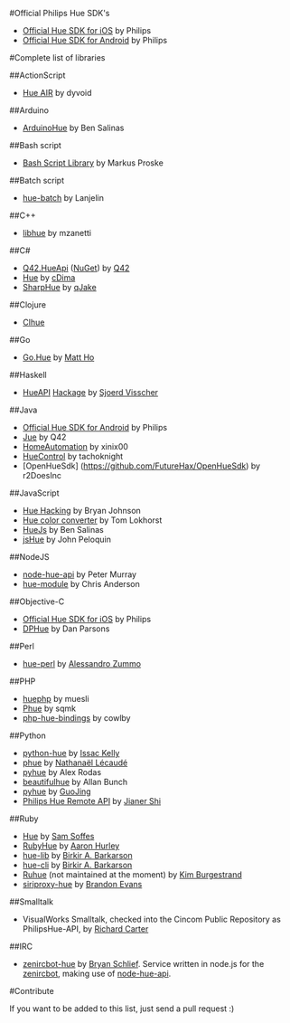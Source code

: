 #Official Philips Hue SDK's
* [Official Hue SDK for iOS](https://github.com/PhilipsHue/PhilipsHueSDKiOS) by Philips
* [Official Hue SDK for Android](https://github.com/PhilipsHue/PhilipsHueSDKAndroid) by Philips

#Complete list of libraries

##ActionScript
* [Hue AIR](https://github.com/dyvoid/hue-air) by dyvoid

##Arduino
* [ArduinoHue](https://github.com/bsalinas/ArduinoHue) by Ben Salinas

##Bash script
* [Bash Script Library](https://github.com/markusproske/hue_bashlibrary) by Markus Proske

##Batch script
* [hue-batch](https://github.com/Lanjelin/hue-batch) by Lanjelin

##C++
* [libhue](https://github.com/mzanetti/shine/tree/master/libhue) by mzanetti

##C\# 
* [Q42.HueApi](https://github.com/Q42/Q42.HueApi) ([NuGet](https://nuget.org/packages/Q42.HueApi)) by [Q42](http://q42.nl)
* [Hue](https://github.com/cDima/Hue) by [cDima](http://dima.sadakov.com/)
* [SharpHue](https://github.com/qJake/SharpHue) by [qJake](https://github.com/qJake)

##Clojure

* [Clhue](https://github.com/Raynes/clhue)

##Go
* [Go.Hue](https://github.com/savaki/go.hue) by [Matt Ho](http://github.com/savaki)

##Haskell
* [HueAPI](https://github.com/sjoerdvisscher/HueAPI) [Hackage](http://hackage.haskell.org/package/HueAPI) by [Sjoerd Visscher](http://sjoerdvisscher.handcraft.com/)

##Java
* [Official Hue SDK for Android](https://github.com/PhilipsHue/PhilipsHueSDKAndroid) by Philips
* [Jue](https://github.com/Q42/jue) by Q42
* [HomeAutomation](https://github.com/xinix00/HomeAutomation) by xinix00
* [HueControl](https://github.com/tachoknight/HueControl) by tachoknight
* [OpenHueSdk] (https://github.com/FutureHax/OpenHueSdk) by r2DoesInc

##JavaScript
* [Hue Hacking](https://github.com/bjohnso5/hue-hacking) by Bryan Johnson
* [Hue color converter](https://github.com/Q42/hue-color-converter) by Tom Lokhorst
* [HueJs](https://github.com/bsalinas/huejs) by Ben Salinas
* [jsHue](https://github.com/blargoner/jshue) by John Peloquin

##NodeJS
* [node-hue-api](https://github.com/peter-murray/node-hue-api) by Peter Murray 
* [hue-module](https://github.com/whyohwhyamihere/hue-module) by Chris Anderson

##Objective-C
* [Official Hue SDK for iOS](https://github.com/PhilipsHue/PhilipsHueSDKiOS) by Philips
* [DPHue](https://github.com/danparsons/DPHue) by Dan Parsons

##Perl
* [hue-perl](https://github.com/dwery/hue-perl) by [Alessandro Zummo](http://www.towertech.it)

##PHP
* [huephp](https://github.com/muesli/huephp) by muesli
* [Phue](https://github.com/sqmk/Phue) by sqmk
* [php-hue-bindings](https://github.com/cowlby/php-hue-bindings) by cowlby

##Python
  
* [python-hue](https://github.com/issackelly/python-hue) by [Issac Kelly](https://twitter.com/issackelly/)
* [phue](https://github.com/studioimaginaire/phue) by [Nathanaël Lécaudé](https://studioimaginaire.com/)
* [pyhue](https://github.com/alexrdp90/pyhue) by Alex Rodas
* [beautifulhue](https://github.com/allanbunch/beautifulhue) by Allan Bunch
* [pyhue](https://github.com/GuoJing/pyhue) by [GuoJing](http://guojing.me)
* [Philips Hue Remote API](https://github.com/jarvisinc/PhilipsHueRemoteAPI) by [Jianer Shi](https://github.com/paulshi)

##Ruby

* [Hue](https://github.com/soffes/hue) by [Sam Soffes](https://soff.es)
* [RubyHue](https://github.com/AaronH/RubyHue) by [Aaron Hurley](http://zealog.com)
* [hue-lib](https://github.com/birkirb/hue-lib) by [Birkir A. Barkarson](https://github.com/birkirb)
* [hue-cli](https://github.com/birkirb/hue-cli) by [Birkir A. Barkarson](https://github.com/birkirb)
* [Ruhue](https://github.com/Burgestrand/ruhue) (not maintained at the moment) by [Kim Burgestrand](http://burgestrand.se/)
* [siriproxy-hue](https://github.com/interstateone/siriproxy-hue) by [Brandon Evans](http://brandonevans.ca/)

##Smalltalk

* VisualWorks Smalltalk, checked into the Cincom Public Repository as PhilipsHue-API, by [Richard Carter](http://uk.linkedin.com/in/richiecarter)

##IRC

* [zenircbot-hue](https://github.com/bschlief/zenircbot-hue) by [Bryan Schlief](https://github.com/bschlief).  Service written in node.js for the [zenircbot](https://github.com/wraithan/zenircbot/), making use of [node-hue-api](https://github.com/peter-murray/node-hue-api).

#Contribute

If you want to be added to this list, just send a pull request :)
